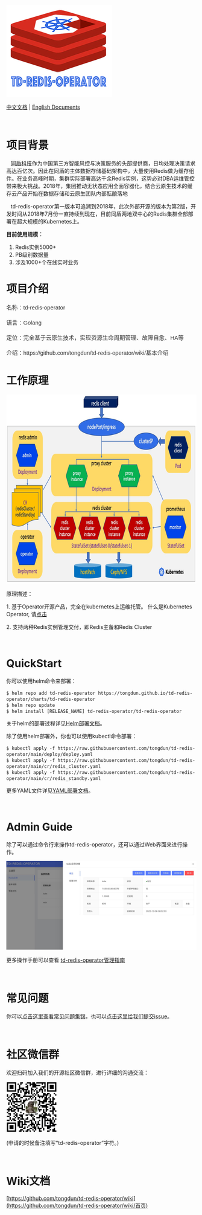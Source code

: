 
![td-redis-operator](docs/imgs/td-redis-operator-logo.jpg)


<a href="README-zh.md">中文文档</a>  |  <a href="README.md">English Documents</a>

<br>

<div class="blog_content">
    <div class="iteye-blog-content-contain" style="font-size: 14px;">
<h1>项目背景</h1>
<p style="font-size: 14px;">
&nbsp;&nbsp;&nbsp;<a href="https://www.tongdun.net">同盾科技</a>作为中国第三方智能风控与决策服务的头部提供商，日均处理决策请求高达百亿次。因此在同盾的主体数据存储基础架构中，大量使用Redis做为缓存组件。在业务高峰时期，集群实际部署高达千余Redis实例，这势必对DBA运维管控带来极大挑战。2018年，集团推动无状态应用全面容器化，结合云原生技术的缓存云产品开始在数据存储和云原生团队内部酝酿落地 </p>
<p style="font-size: 14px;">
&nbsp;&nbsp;&nbsp;td-redis-operator第一版本可追溯到2018年，此次外部开源的版本为第2版，开发时间从2018年7月份一直持续到现在，目前同盾两地双中心的Redis集群全部部署在超大规模的Kubernetes上。
</p>
<strong>目前使用规模：</strong>
<ol style="font-size: 14px;">
<li>Redis实例5000+</li>
<li>PB级别数据量</li>
<li>涉及1000+个在线实时业务</li>
</ol>

<h1>项目介绍</h1>
<p style="margin-top: 15px; margin-bottom: 15px; color: #333333; font-family: Helvetica, arial, freesans, clean, sans-serif; font-size: 15px; line-height: 25px;">名称：td-redis-operator</p>
<p style="margin-top: 15px; margin-bottom: 15px; color: #333333; font-family: Helvetica, arial, freesans, clean, sans-serif; font-size: 15px; line-height: 25px;">语言：Golang</p>
<p style="margin-top: 15px; margin-bottom: 15px; color: #333333; font-family: Helvetica, arial, freesans, clean, sans-serif; font-size: 15px; line-height: 25px;">定位：完全基于云原生技术，实现资源生命周期管理、故障自愈、HA等</p>
<p style="margin-top: 15px; margin-bottom: 15px; color: #333333; font-family: Helvetica, arial, freesans, clean, sans-serif; font-size: 15px; line-height: 25px;">介绍：https://github.com/tongdun/td-redis-operator/wiki/基本介绍</p>
<p> </p>
<h1>工作原理</h1>
<p><img width="848" src="docs/imgs/td-redis-operator-arch.jpg" height="500" alt=""></p>
<p>原理描述：</p>
<p>1.   基于Operator开源产品，完全在kubernetes上运维托管。 什么是Kubernetes Operator,  请<a href="https://kubernetes.io/docs/concepts/extend-kubernetes/operator/">点击</a></p>
<p>2.   支持两种Redis实例管理交付，即Redis主备和Redis Cluster</p>
<br>
        
<h1>QuickStart</h1>
        
<p>你可以使用helm命令来部署：</p>

```
$ helm repo add td-redis-operator https://tongdun.github.io/td-redis-operator/charts/td-redis-operator
$ helm repo update
$ helm install [RELEASE_NAME] td-redis-operator/td-redis-operator      
```
<p>关于helm的部署过程详见<a href="https://github.com/tongdun/td-redis-operator/wiki/Helm部署">Helm部署文档</a>。</p>
        
<p>除了使用helm部署外，你也可以使用kubectl命令部署：</p>

```
$ kubectl apply -f https://raw.githubusercontent.com/tongdun/td-redis-operator/main/deploy/deploy.yaml
$ kubectl apply -f https://raw.githubusercontent.com/tongdun/td-redis-operator/main/cr/redis_cluster.yaml
$ kubectl apply -f https://raw.githubusercontent.com/tongdun/td-redis-operator/main/cr/redis_standby.yaml
```
<p>更多YAML文件详见<a href="https://github.com/tongdun/td-redis-operator/wiki/YAML部署">YAML部署文档</a>。</p>

</div>

<br>

# Admin Guide
   
除了可以通过命令行来操作td-redis-operator，还可以通过Web界面来进行操作。

![td-redis-operator-ui](docs/imgs/td-redis-operator-ui-operator.png)

更多操作手册可以查看 <a href="https://github.com/tongdun/td-redis-operator/wiki/管理指南"> td-redis-operator管理指南 </a>
    
<br>
    
# 常见问题
    
你可以<a href="https://github.com/tongdun/td-redis-operator/wiki/常见问题回答">点击这里查看常见问题集锦</a>，也可以<a href="https://github.com/tongdun/td-redis-operator/issues">点击这里给我们提交issue</a>。

<br>
    
# 社区微信群
    
欢迎扫码加入我们的开源社区微信群，进行详细的沟通交流：
    
![td-redis-operator](docs/imgs/wechatqrcode.jpg)  
    
(申请的时候备注填写“td-redis-operator”字符。)
   
    
<br>
    
# Wiki文档
    
[https://github.com/tongdun/td-redis-operator/wiki](https://github.com/tongdun/td-redis-operator/wiki/首页)


<br>
<br>

